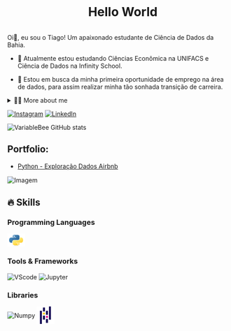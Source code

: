 <!--título-->
<div id="user-content-toc">
  <ul align="center">
    <summary><h1 style="display: inline-block">Hello World</h1></summary>
</div>

<!-- Presentation -->
<p>
  Oi👋, eu sou o Tiago! Um apaixonado estudante de Ciência de Dados da Bahia.

  - 🌱 Atualmente estou estudando Ciências Econômica na UNIFACS e Ciência de Dados na Infinity School.

  - 🔭 Estou em busca da minha primeira oportunidade de emprego na área de dados, para assim realizar minha tão sonhada transição de carreira.
</p>

<!-- Dropdown -->
<details>
  <summary>👨‍💻 More about me</summary>

  - 💬 Eu tenho 31 anos, moro atualmente em Salvador-Ba. Tenho experiência com Python, SQL, R, Análise de Dados, Visualização de Dados e Estastística.

  - ⚡ Gosto de ler, seja um bom livro, jornais ou um relatório de resultados de uma empresa, além de assistir filmes e jogar! \o/
</details>

<!-- Links -->
[![Instagram](https://img.shields.io/badge/Instagram-E4405F?style=for-the-badge&logo=instagram&logoColor=white)](https://www.instagram.com/gomes_ti23/)
[![LinkedIn](https://img.shields.io/badge/LinkedIn-0077B5?style=for-the-badge&logo=linkedin&logoColor=white)](https://www.linkedin.com/in/tiago-gomes-759a42226/)

<!-- GithubStats -->
![VariableBee GitHub stats](https://github-readme-stats.vercel.app/api?username=gomes-ti23&show_icons=true&theme=gotham)

<!-- Portfolio -->
## Portfolio:
- [Python - Exploração Dados Airbnb](https://github.com/gomes-ti23/AnaliseDados_Airbnb_LosAngeles_2023) 

<!-- GIF -->
<p align="left">
  <img align="center" src="https://github.com/VariableBee/VariableBee/assets/77739311/4e9f41af-6b57-49a7-b15a-74322e96b4d7" alt="Imagem">
</p>

## 🔥 Skills
<!-- Skills: Programming Languages -->
  <div style="flex-basis: 48%;">
    <h3>Programming Languages</h3>
    <img align="center" alt="Python" height="30" width="40" src="https://raw.githubusercontent.com/devicons/devicon/master/icons/python/python-original.svg">
  </div>
  
  <!-- Skills: Tools & Frameworks -->
  <div style="flex-basis: 48%;">
    <h3>Tools & Frameworks</h3>
    <img align="center" alt="VScode" height="30" width="40" src="https://cdn.jsdelivr.net/gh/devicons/devicon/icons/vscode/vscode-original.svg">
    <img align="center" alt="Jupyter" height="30" width="40" src="https://cdn.jsdelivr.net/gh/devicons/devicon/icons/jupyter/jupyter-original.svg">
  </div>
  
  <!-- Skills: Libraries -->
  <div style="flex-basis: 48%;">
    <h3>Libraries</h3>
    <img align="center" alt="Numpy" height="30" width="40" src="https://cdn.jsdelivr.net/gh/devicons/devicon/icons/numpy/numpy-original.svg">
    <img align="center" alt="Pandas" src="https://raw.githubusercontent.com/devicons/devicon/2ae2a900d2f041da66e950e4d48052658d850630/icons/pandas/pandas-original.svg" alt="pandas" width="40" height="40"/>
  </div>
